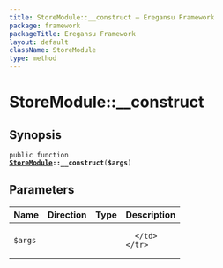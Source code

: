 ```yaml
---
title: StoreModule::__construct — Eregansu Framework
package: framework
packageTitle: Eregansu Framework
layout: default
className: StoreModule
type: method
---
```


# StoreModule::__construct

## Synopsis

<code>public function <b><a href="StoreModule">StoreModule</a>::__construct</b>(<b>$args</b>)</code>

## Parameters

<table>
  <thead>
    <tr>
      <th>Name</th>
      <th>Direction</th>
      <th>Type</th>
      <th>Description</th>
    </tr>
  </thead>
  <tbody>
    <tr>
      <td><code>$args</code>
      <td><i></i></td>
      <td></td>
      <td>

      </td>
    </tr>
  </tbody>
</table>

